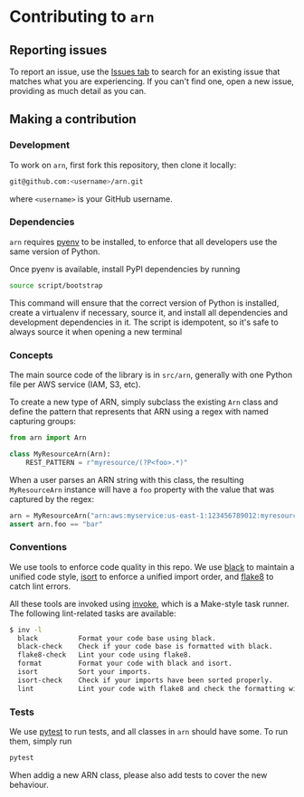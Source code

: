 # Contributing to `arn`

## Reporting issues

To report an issue, use the [Issues tab](https://github.com/instacart/arn/issues?q=is%3Aissue+is%3Aopen+sort%3Aupdated-desc) to search for an existing issue that matches what you are experiencing. If you can't find one, open a new issue, providing as much detail as you can.

## Making a contribution

### Development
To work on `arn`, first fork this repository, then clone it locally:
```bash
git@github.com:<username>/arn.git
```
where `<username>` is your GitHub username.

### Dependencies
`arn` requires [pyenv](https://github.com/pyenv/pyenv) to be installed, to enforce that all developers use the same version of Python.

Once pyenv is available, install PyPI dependencies by running
```bash
source script/bootstrap
```
This command will ensure that the correct version of Python is installed, create a virtualenv if necessary, source it, and install all dependencies and development dependencies in it. The script is idempotent, so it's safe to always source it when opening a new terminal 

### Concepts
The main source code of the library is in `src/arn`, generally with one Python file per AWS service (IAM, S3, etc). 

To create a new type of ARN, simply subclass the existing `Arn` class and define the pattern that represents that ARN using a regex with named capturing groups:
```python
from arn import Arn

class MyResourceArn(Arn):
    REST_PATTERN = r"myresource/(?P<foo>.*)"
```

When a user parses an ARN string with this class, the resulting `MyResourceArn` instance will have a `foo` property with the value that was captured by the regex:
```python
arn = MyResourceArn("arn:aws:myservice:us-east-1:123456789012:myresource/bar")
assert arn.foo == "bar"
```

### Conventions
We use tools to enforce code quality in this repo. We use [black](https://black.readthedocs.io/en/stable/) to maintain a unified code style, [isort](https://timothycrosley.github.io/isort/) to enforce a unified import order, and [flake8](https://flake8.pycqa.org/en/latest/) to catch lint errors.

All these tools are invoked using [invoke](http://www.pyinvoke.org/), which is a Make-style task runner. The following lint-related tasks are available:
```bash
$ inv -l
  black          Format your code base using black.
  black-check    Check if your code base is formatted with black.
  flake8-check   Lint your code using flake8.
  format         Format your code with black and isort.
  isort          Sort your imports.
  isort-check    Check if your imports have been sorted properly.
  lint           Lint your code with flake8 and check the formatting with black and isort.
```

### Tests
We use [pytest](https://docs.pytest.org/en/latest/) to run tests, and all classes in `arn` should have some. To run them, simply run
```bash
pytest
```

When addig a new ARN class, please also add tests to cover the new behaviour.
